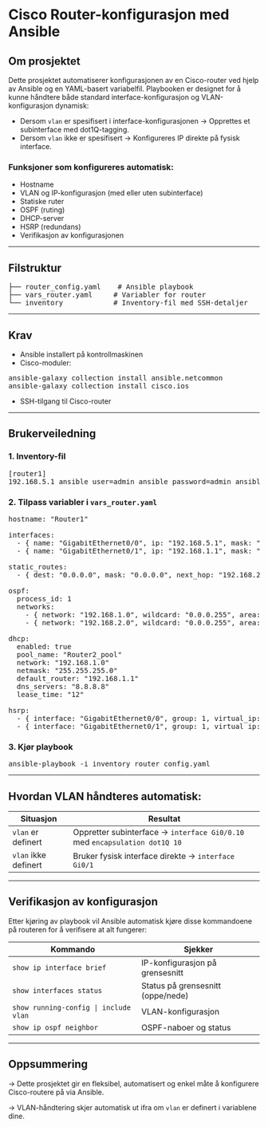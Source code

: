 <h1>Cisco Router-konfigurasjon med Ansible</h1>

<h2>Om prosjektet</h2>

<p>Dette prosjektet automatiserer konfigurasjonen av en Cisco-router ved hjelp av Ansible og en YAML-basert variabelfil. Playbooken er designet for å kunne håndtere både standard interface-konfigurasjon og VLAN-konfigurasjon dynamisk:</p>

<ul>
<li>Dersom <code>vlan</code> er spesifisert i interface-konfigurasjonen → Opprettes et subinterface med dot1Q-tagging.</li>
<li>Dersom <code>vlan</code> ikke er spesifisert → Konfigureres IP direkte på fysisk interface.</li>
</ul>

<h3>Funksjoner som konfigureres automatisk:</h3>

<ul>
<li>Hostname</li>
<li>VLAN og IP-konfigurasjon (med eller uten subinterface)</li>
<li>Statiske ruter</li>
<li>OSPF (ruting)</li>
<li>DHCP-server</li>
<li>HSRP (redundans)</li>
<li>Verifikasjon av konfigurasjonen</li>
</ul>

<hr>

<h2>Filstruktur</h2>

<pre>
├── router_config.yaml    # Ansible playbook
├── vars_router.yaml     # Variabler for router
└── inventory            # Inventory-fil med SSH-detaljer
</pre>

<hr>

<h2>Krav</h2>

<ul>
<li>Ansible installert på kontrollmaskinen</li>
<li>Cisco-moduler:</li>
</ul>

<pre>
ansible-galaxy collection install ansible.netcommon
ansible-galaxy collection install cisco.ios
</pre>

<ul>
<li>SSH-tilgang til Cisco-router</li>
</ul>

<hr>

<h2>Brukerveiledning</h2>

<h3>1. Inventory-fil</h3>

<pre>
[router1]
192.168.5.1 ansible_user=admin ansible_password=admin ansible_network_os=ios ansible_connection=network_cli
</pre>

<h3>2. Tilpass variabler i <code>vars_router.yaml</code></h3>

<pre>
hostname: "Router1"

interfaces:
  - { name: "GigabitEthernet0/0", ip: "192.168.5.1", mask: "255.255.255.0", vlan: 10 }
  - { name: "GigabitEthernet0/1", ip: "192.168.1.1", mask: "255.255.255.0" }

static_routes:
  - { dest: "0.0.0.0", mask: "0.0.0.0", next_hop: "192.168.2.254" }

ospf:
  process_id: 1
  networks:
    - { network: "192.168.1.0", wildcard: "0.0.0.255", area: 0 }
    - { network: "192.168.2.0", wildcard: "0.0.0.255", area: 0 }

dhcp:
  enabled: true
  pool_name: "Router2_pool"
  network: "192.168.1.0"
  netmask: "255.255.255.0"
  default_router: "192.168.1.1"
  dns_servers: "8.8.8.8"
  lease_time: "12"

hsrp:
  - { interface: "GigabitEthernet0/0", group: 1, virtual_ip: "192.168.2.254", priority: 110, preempt: true }
  - { interface: "GigabitEthernet0/1", group: 1, virtual_ip: "192.168.1.254", priority: 110, preempt: true }
</pre>

<h3>3. Kjør playbook</h3>

<pre>
ansible-playbook -i inventory router_config.yaml
</pre>

<hr>

<h2>Hvordan VLAN håndteres automatisk:</h2>

<table>
<thead>
<tr><th>Situasjon</th><th>Resultat</th></tr>
</thead>
<tbody>
<tr><td><code>vlan</code> er definert</td><td>Oppretter subinterface → <code>interface Gi0/0.10</code> med <code>encapsulation dot1Q 10</code></td></tr>
<tr><td><code>vlan</code> ikke definert</td><td>Bruker fysisk interface direkte → <code>interface Gi0/1</code></td></tr>
</tbody>
</table>

<hr>

<h2>Verifikasjon av konfigurasjon</h2>

<p>Etter kjøring av playbook vil Ansible automatisk kjøre disse kommandoene på routeren for å verifisere at alt fungerer:</p>

<table>
<thead>
<tr><th>Kommando</th><th>Sjekker</th></tr>
</thead>
<tbody>
<tr><td><code>show ip interface brief</code></td><td>IP-konfigurasjon på grensesnitt</td></tr>
<tr><td><code>show interfaces status</code></td><td>Status på grensesnitt (oppe/nede)</td></tr>
<tr><td><code>show running-config | include vlan</code></td><td>VLAN-konfigurasjon</td></tr>
<tr><td><code>show ip ospf neighbor</code></td><td>OSPF-naboer og status</td></tr>
</tbody>
</table>

<hr>

<h2>Oppsummering</h2>

<p>→ Dette prosjektet gir en fleksibel, automatisert og enkel måte å konfigurere Cisco-routere på via Ansible.</p>
<p>→ VLAN-håndtering skjer automatisk ut ifra om <code>vlan</code> er definert i variablene dine.</p>


